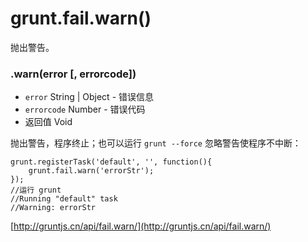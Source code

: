 # grunt.fail.warn()

抛出警告。

### .warn(error [, errorcode])

* `error` String | Object - 错误信息
* `errorcode` Number - 错误代码
* 返回值 Void

抛出警告，程序终止；也可以运行 `grunt --force` 忽略警告使程序不中断：

    grunt.registerTask('default', '', function(){
        grunt.fail.warn('errorStr');
    });
    //运行 grunt
    //Running "default" task
    //Warning: errorStr

[http://gruntjs.cn/api/fail.warn/](http://gruntjs.cn/api/fail.warn/)